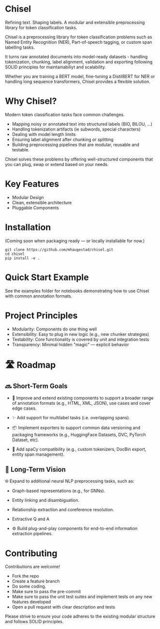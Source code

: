 # Chisel

Refining text. Shaping labels.
A modular and extensible preprocessing library for token classification tasks.

Chisel is a preprocessing library for token classification problems such as Named Entity Recognition (NER), Part-of-speech tagging, or custom span labelling tasks.

It turns raw annotated documents into model-ready datasets - handling tokenization, chunking, label alignment, validation and exporting following SOLID principles for maintainabiliyt and scalability.

Whether you are training a BERT model, fine-tuning a DistilBERT for NER or handling long sequence transformers, Chisel provides a flexible solution.


# Why Chisel?
Modern token classification tasks face common challenges.
* Mapping noisy or annotated text into structured labels (BIO, BILOU, ...)
* Handling tokenization artifacts (ie subwords, special characters)
* Dealing with model length limits
* Ensuring label alignment after chunking or splitting
* Building preprocessing pipelines that are modular, reusable and testable.

Chisel solves these problems by offering well-structured components that you can plug, swap or extend based on your needs.

# Key Features
* Modular Design
* Clean, extensible architecture
* Pluggable Components

# Installation
(Coming soon when packaging ready — or locally installable for now.)

```
git clone https://github.com/mhaugestad/chisel.git
cd chisel
pip install -e .
```

# Quick Start Example
See the examples folder for notebooks demonstrating how to use Chisel with common annotation formats.

# Project Principles
* Modularity: Components do one thing well
* Extensibility: Easy to plug in new logic (e.g., new chunker strategies)
* Testability: Core functionality is covered by unit and integration tests
* Transparency: Minimal hidden "magic" — explicit behavior

# 🛣 Roadmap

## 🔜 Short-Term Goals

- 🔧 Improve and extend existing components to support a broader range of annotation formats (e.g., HTML, XML, JSON), use cases and cover edge cases.

- ✨ Add support for multilabel tasks (i.e. overlapping spans).

- 📦 Implement exporters to support common data versioning and packaging frameworks (e.g., HuggingFace Datasets, DVC, PyTorch Dataset, etc).

- 🧠 Add spaCy compatibility (e.g., custom tokenizers, DocBin export, entity span management).

## 🚀 Long-Term Vision
🌐 Expand to additional neural NLP preprocessing tasks, such as:

- Graph-based representations (e.g., for GNNs).

- Entity linking and disambiguation.

- Relationship extraction and coreference resolution.

- Extractive Q and A

- ⚙️ Build plug-and-play components for end-to-end information extraction pipelines.


# Contributing
Contributions are welcome!

* Fork the repo
* Create a feature branch
* Do some coding.
* Make sure to pass the pre-commit
* Make sure to pass the unit test suites and implement tests on any new features developed
* Open a pull request with clear description and tests

Please strive to ensure your code adheres to the existing modular structure and follows SOLID principles.
